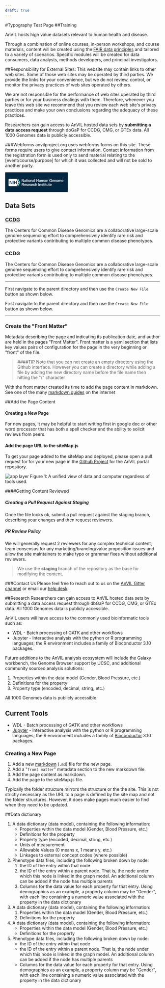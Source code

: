 ```yaml
---
draft: true
---
```

#Typography Test Page
##Training

<hero>AnVIL hosts high value datasets relevant to human health and disease.</hero>

Through a combination of online courses, in-person workshops, and course materials, content will be created using the [FAIR data principles](https://www.nature.com/articles/sdata201618) and tailored to a variety of scenarios. Specific modules will be created for data consumers, data analysts, methods developers, and principal investigators.

##Responsibility for External Sites:
This website may contain links to other web sites. Some of those web sites may be operated by third parties. We provide the links for your convenience, but we do not review, control, or monitor the privacy practices of web sites operated by others.

We are not responsible for the performance of web sites operated by third parties or for your business dealings with them. Therefore, whenever you leave this web site we recommend that you review each web site's privacy practices and make your own conclusions regarding the adequacy of these practices.

Researchers can gain access to AnVIL hosted data sets by **submitting a data access request** through dbGaP for CCDG, CMG, or GTEx data. All 1000 Genomes data is publicly accessible.

###Webforms
anvilproject.org uses webforms forms on this site. These forms require users to give contact information. Contact information from the registration form is used only to send material relating to the [event/course/purpose] for which it was collected and will not be sold to another party.

![small image](./_images/nih.png)

## Data Sets
### [CCDG](https://www.genome.gov/Funded-Programs-Projects/NHGRI-Genome-Sequencing-Program/Centers-for-Common-Disease-Genomics)
The Centers for Common Disease Genomics are a collaborative large-scale genome sequencing effort to comprehensively identify rare risk and protective variants contributing to multiple common disease phenotypes.

### CCDG
The Centers for Common Disease Genomics are a collaborative large-scale genome sequencing effort to comprehensively identify rare risk and protective variants contributing to multiple common disease phenotypes.

---

First navigate to the parent directory and then use the `Create New File` button as shown below.

First navigate to the parent directory and then use the ```Create New File``` button as shown below.

---

### Create the "Front Matter"
Metadata describing the page and indicating its publication date, and author are held in the pages "Front Matter". Front matter is a yaml section that lists key values pairs of configuration for the page in the very beginning or "front" of the file.

>####TIP
>Note that you can not create an empty directory using the Github interface. However you can create a directory while adding a file by adding the new directory name before the file name then hitting the "/" character

With the front matter created its time to add the page content in markdown. See one of the many [markdown guides](https://github.com/adam-p/markdown-here/wiki/Markdown-Cheatsheet) on the internet

##Add the Page Content
#### Creating a New Page
For new pages, it may be helpful to start writing first in google doc or other word processor that has both a spell checker and the ability to solicit reviews from peers.

#### Add the page URL to the siteMap.js
To get your page added to the siteMap and deployed, please open a pull request for for your new page in the [Github Project](https://github.com/anvilproject/anvil-portal/pulls) for the AnVIL portal repository.

![app layer](./_images/app-layer.png)
<figure-caption>Figure 1: A unified view of data and computer regardless of tools used.</figure-caption>

####Getting Content Reviewed
##### Creating a Pull Request Against Staging
Once the file looks ok, submit a pull request against the staging branch, describing your changes and then request reviewers.

##### PR Review Policy
We will generally request 2 reviewers for any complex technical content, team consensus for any marketing/branding/value proposition issues and allow the site maintainers to make typo or grammar fixes without additional reviewers.

> We use the **staging** branch of the  repository as the base for modifying the content.

###Contact Us
Please feel free to reach out to us on the [AnVIL Gitter channel](https://gitter.im/anvil-project/Lobby) or email our [help desk](mailto:help@lists.anvilproject.org).

##Research
Researchers can gain access to AnVIL hosted data sets by submitting a data access request through dbGaP for CCDG, CMG, or GTEx data. All 1000 Genomes data is publicly accessible.

AnVIL users will have access to the commonly used bioinformatic tools such as:
- WDL - Batch processing of GATK and other workflows
- Jupyter - Interactive analysis with the python or R programming languages; the R environment includes a family of Bioconductor 3.10 packages.

Future additions to the AnVIL analysis ecosystem will include the Galaxy workbench, the Genome Browser support by UCSC, and additional community sourced analysis solutions:
1. Properties within the data model (Gender, Blood Pressure, etc.)
1. Definitions for the property
1. Property type (encoded, decimal, string, etc.)

All 1000 Genomes data is publicly accessible.

## Current Tools
- WDL - Batch processing of GATK and other workflows
- [Jupyter](https://jupyter.org/) - Interactive analysis with the python or R programming languages; the R environment includes a family of [Bioconductor](https://www.bioconductor.org/) 3.10 packages.

### Creating a New Page
1. Add a new [markdown](https://en.wikipedia.org/wiki/Markdown) (`.md`) file for the new page.
1. Add a "`front matter`" metadata section to the new markdown file.
1. Add the page content as markdown.
1. Add the page to the siteMap.js file.

Typically the folder structure mirrors the structure or the the site. This is not strictly necessary as the URL to a page is defined by the site map and not the folder structures. However, it does make pages much easier to find when they need to be updated.

##Data dictionary
1. A data dictionary (data model), containing the following information:
    - Properties within the data model (Gender, Blood Pressure, etc.)
    - Definitions for the property
    - Property type (encoded, decimal, string, etc.)
    - Units of measurement
    - Allowable Values (0 means x, 1 means y, etc.)
    - Linkages to external concept codes (where possible)
1. Phenotype data files, including the following broken down by node:
    1. the ID of the entry within that node
    1. the ID of the entry within a parent node. That is, the node under which this node is linked in the graph model. An additional column can be added if the node has multiple parents
    1. Columns for the data value for each property for that entry. Using demographics as an example, a property column may be "Gender", with each line containing a numeric value associated with the property in the data dictionary
1. A data dictionary (data model), containing the following information:
    1. Properties within the data model (Gender, Blood Pressure, etc.)
    1. Definitions for the property
1. A data dictionary (data model), containing the following information:
    - Properties within the data model (Gender, Blood Pressure, etc.)
    - Definitions for the property
1. Phenotype data files, including the following broken down by node:
    - the ID of the entry within that node
    - the ID of the entry within a parent node. That is, the node under which this node is linked in the graph model. An additional column can be added if the node has multiple parents
    - Columns for the data value for each property for that entry. Using demographics as an example, a property column may be "Gender", with each line containing a numeric value associated with the property in the data dictionary
